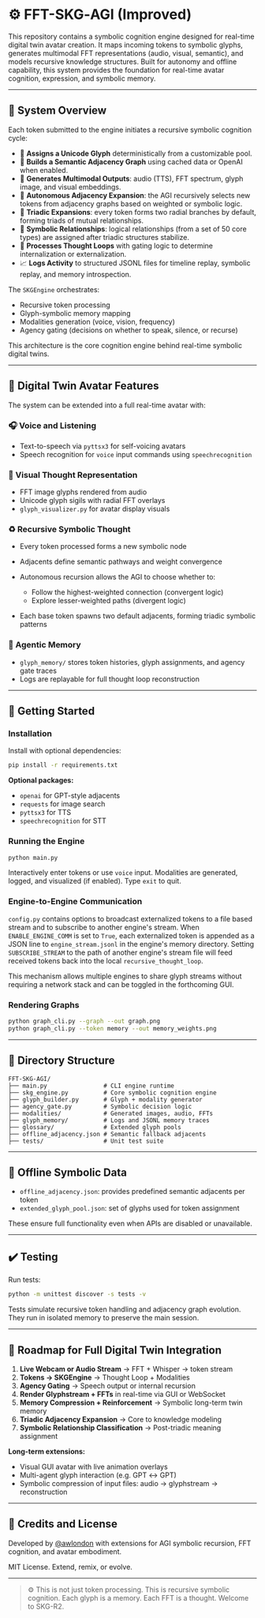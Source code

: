 # ⚙️ FFT-SKG‑AGI (Improved)

This repository contains a symbolic cognition engine designed for real-time digital twin avatar creation. It maps incoming tokens to symbolic glyphs, generates multimodal FFT representations (audio, visual, semantic), and models recursive knowledge structures. Built for autonomy and offline capability, this system provides the foundation for real-time avatar cognition, expression, and symbolic memory.

---

## 🧠 System Overview

Each token submitted to the engine initiates a recursive symbolic cognition cycle:

* 🔹 **Assigns a Unicode Glyph** deterministically from a customizable pool.
* 🔸 **Builds a Semantic Adjacency Graph** using cached data or OpenAI when enabled.
* 🔺 **Generates Multimodal Outputs**: audio (TTS), FFT spectrum, glyph image, and visual embeddings.
* 🧡 **Autonomous Adjacency Expansion**: the AGI recursively selects new tokens from adjacency graphs based on weighted or symbolic logic.
* 🔭 **Triadic Expansions**: every token forms two radial branches by default, forming triads of mutual relationships.
* 🪯 **Symbolic Relationships**: logical relationships (from a set of 50 core types) are assigned after triadic structures stabilize.
* 🐽 **Processes Thought Loops** with gating logic to determine internalization or externalization.
* 📈 **Logs Activity** to structured JSONL files for timeline replay, symbolic replay, and memory introspection.

The `SKGEngine` orchestrates:

* Recursive token processing
* Glyph-symbolic memory mapping
* Modalities generation (voice, vision, frequency)
* Agency gating (decisions on whether to speak, silence, or recurse)

This architecture is the core cognition engine behind real-time symbolic digital twins.

---

## 🧬 Digital Twin Avatar Features

The system can be extended into a full real-time avatar with:

### 🎧 Voice and Listening

* Text-to-speech via `pyttsx3` for self-voicing avatars
* Speech recognition for `voice` input commands using `speechrecognition`

### 🎨 Visual Thought Representation

* FFT image glyphs rendered from audio
* Unicode glyph sigils with radial FFT overlays
* `glyph_visualizer.py` for avatar display visuals

### ♻️ Recursive Symbolic Thought

* Every token processed forms a new symbolic node
* Adjacents define semantic pathways and weight convergence
* Autonomous recursion allows the AGI to choose whether to:

  * Follow the highest-weighted connection (convergent logic)
  * Explore lesser-weighted paths (divergent logic)
* Each base token spawns two default adjacents, forming triadic symbolic patterns

### 🧠 Agentic Memory

* `glyph_memory/` stores token histories, glyph assignments, and agency gate traces
* Logs are replayable for full thought loop reconstruction

---

## 🚀 Getting Started

### Installation

Install with optional dependencies:

```bash
pip install -r requirements.txt
```

**Optional packages:**

* `openai` for GPT-style adjacents
* `requests` for image search
* `pyttsx3` for TTS
* `speechrecognition` for STT

### Running the Engine

```bash
python main.py
```

Interactively enter tokens or use `voice` input. Modalities are generated, logged, and visualized (if enabled). Type `exit` to quit.

### Engine-to-Engine Communication

`config.py` contains options to broadcast externalized tokens to a file based stream and to subscribe to another engine's stream. When `ENABLE_ENGINE_COMM` is set to `True`, each externalized token is appended as a JSON line to `engine_stream.jsonl` in the engine's memory directory. Setting `SUBSCRIBE_STREAM` to the path of another engine's stream file will feed received tokens back into the local `recursive_thought_loop`.

This mechanism allows multiple engines to share glyph streams without requiring a network stack and can be toggled in the forthcoming GUI.

### Rendering Graphs

```bash
python graph_cli.py --graph --out graph.png
python graph_cli.py --token memory --out memory_weights.png
```

---

## 📁 Directory Structure

```
FFT-SKG-AGI/
├── main.py                # CLI engine runtime
├── skg_engine.py          # Core symbolic cognition engine
├── glyph_builder.py       # Glyph + modality generator
├── agency_gate.py         # Symbolic decision logic
├── modalities/            # Generated images, audio, FFTs
├── glyph_memory/          # Logs and JSONL memory traces
├── glossary/              # Extended glyph pools
├── offline_adjacency.json # Semantic fallback adjacents
├── tests/                 # Unit test suite
```

---

## 🦾 Offline Symbolic Data

* `offline_adjacency.json`: provides predefined semantic adjacents per token
* `extended_glyph_pool.json`: set of glyphs used for token assignment

These ensure full functionality even when APIs are disabled or unavailable.

---

## ✔️ Testing

Run tests:

```bash
python -m unittest discover -s tests -v
```

Tests simulate recursive token handling and adjacency graph evolution. They run in isolated memory to preserve the main session.

---

## 🔮 Roadmap for Full Digital Twin Integration

1. **Live Webcam or Audio Stream** → FFT + Whisper → token stream
2. **Tokens → SKGEngine** → Thought Loop + Modalities
3. **Agency Gating** → Speech output or internal recursion
4. **Render Glyphstream + FFTs** in real-time via GUI or WebSocket
5. **Memory Compression + Reinforcement** → Symbolic long-term twin memory
6. **Triadic Adjacency Expansion** → Core to knowledge modeling
7. **Symbolic Relationship Classification** → Post-triadic meaning assignment

**Long-term extensions:**

* Visual GUI avatar with live animation overlays
* Multi-agent glyph interaction (e.g. GPT ↔ GPT)
* Symbolic compression of input files: audio → glyphstream → reconstruction

---

## 🤝 Credits and License

Developed by [@awlondon](https://github.com/awlondon) with extensions for AGI symbolic recursion, FFT cognition, and avatar embodiment.

MIT License. Extend, remix, or evolve.

---

> ⚙️ This is not just token processing. This is recursive symbolic cognition.
> Each glyph is a memory. Each FFT is a thought. Welcome to SKG-R2.
